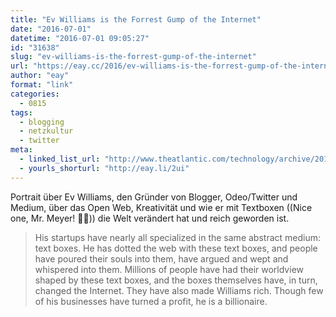 ```yaml
---
title: "Ev Williams is the Forrest Gump of the Internet"
date: "2016-07-01"
datetime: "2016-07-01 09:05:27"
id: "31638"
slug: "ev-williams-is-the-forrest-gump-of-the-internet"
url: "https://eay.cc/2016/ev-williams-is-the-forrest-gump-of-the-internet/"
author: "eay"
format: "link"
categories:
  - 0815
tags:
  - blogging
  - netzkultur
  - twitter
meta:
  - linked_list_url: "http://www.theatlantic.com/technology/archive/2016/06/ev-williams-is-the-forrest-gump-of-the-internet/486899/"
  - yourls_shorturl: "http://eay.li/2ui"
---
```


Portrait über Ev Williams, den Gründer von Blogger, Odeo/Twitter und Medium, über das Open Web, Kreativität und wie er mit Textboxen ((Nice one, Mr. Meyer! 👌🏻)) die Welt verändert hat und reich geworden ist.

> His startups have nearly all specialized in the same abstract medium: text boxes. He has dotted the web with these text boxes, and people have poured their souls into them, have argued and wept and whispered into them. Millions of people have had their worldview shaped by these text boxes, and the boxes themselves have, in turn, changed the Internet. They have also made Williams rich. Though few of his businesses have turned a profit, he is a billionaire.
